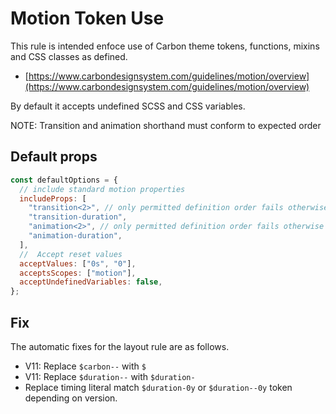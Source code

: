 # Motion Token Use

This rule is intended enfoce use of Carbon theme tokens, functions, mixins and CSS classes as defined.

- [https://www.carbondesignsystem.com/guidelines/motion/overview](https://www.carbondesignsystem.com/guidelines/motion/overview)

By default it accepts undefined SCSS and CSS variables.

NOTE: Transition and animation shorthand must conform to expected order

## Default props

```js
const defaultOptions = {
  // include standard motion properties
  includeProps: [
    "transition<2>", // only permitted definition order fails otherwise
    "transition-duration",
    "animation<2>", // only permitted definition order fails otherwise
    "animation-duration",
  ],
  //  Accept reset values
  acceptValues: ["0s", "0"],
  acceptsScopes: ["motion"],
  acceptUndefinedVariables: false,
};
```

## Fix

The automatic fixes for the layout rule are as follows.

- V11: Replace `$carbon--` with `$`
- V11: Replace `$duration--` with `$duration-`
- Replace timing literal match `$duration-0y` or `$duration--0y` token depending on version.
